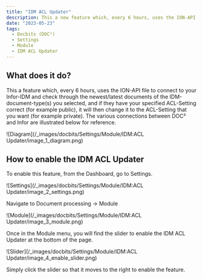 ```yaml
---
title: "IDM ACL Updater"
description: This a new feature which, every 6 hours, uses the ION-API file to connect to your Infor-IDM and check through the newest/latest documents of the IDM-document-type(s) you selected, and if they have your specified ACL-Setting right now (for example public), they change it to the ACL-Setting that you want it to (example Private).
date: "2023-05-23"
tags:
  - Docbits (DOC²)
  - Settings
  - Module
  - IDM ACL Updater
---
```


## What does it do?

This a feature which, every 6 hours, uses the ION-API file to connect to your Infor-IDM and check through the newest/latest documents of the IDM-document-type(s) you selected, and if they have your specified ACL-Setting correct (for example public), it will then change it to the ACL-Setting that you want (for example private). The various connections between DOC² and Infor are illustrated below for reference.

![Diagram](/_images/docbits/Settings/Module/IDM:ACL Updater/image_1_diagram.png)

## How to enable the IDM ACL Updater

To enable this feature, from the Dashboard, go to Settings.

![Settings](/_images/docbits/Settings/Module/IDM:ACL Updater/image_2_settings.png)

Navigate to Document processing → Module

![Module](/_images/docbits/Settings/Module/IDM:ACL Updater/image_3_module.png)

Once in the Module menu, you will find the slider to enable the IDM ACL Updater at the bottom of the page.

![Slider](/_images/docbits/Settings/Module/IDM:ACL Updater/image_4_enable_slider.png)

Simply click the slider so that it moves to the right to enable the feature.
